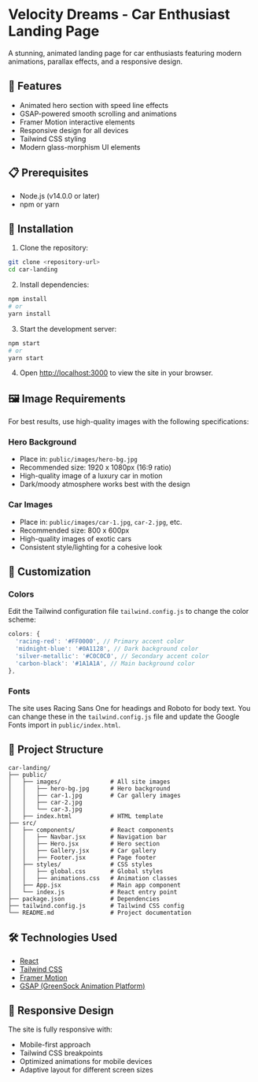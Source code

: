 # Velocity Dreams - Car Enthusiast Landing Page

A stunning, animated landing page for car enthusiasts featuring modern animations, parallax effects, and a responsive design.

## 🚀 Features

- Animated hero section with speed line effects
- GSAP-powered smooth scrolling and animations
- Framer Motion interactive elements
- Responsive design for all devices
- Tailwind CSS styling
- Modern glass-morphism UI elements

## 📋 Prerequisites

- Node.js (v14.0.0 or later)
- npm or yarn

## 🔧 Installation

1. Clone the repository:
```bash
git clone <repository-url>
cd car-landing
```

2. Install dependencies:
```bash
npm install
# or
yarn install
```

3. Start the development server:
```bash
npm start
# or
yarn start
```

4. Open [http://localhost:3000](http://localhost:3000) to view the site in your browser.

## 🖼️ Image Requirements

For best results, use high-quality images with the following specifications:

### Hero Background
- Place in: `public/images/hero-bg.jpg`
- Recommended size: 1920 x 1080px (16:9 ratio)
- High-quality image of a luxury car in motion
- Dark/moody atmosphere works best with the design

### Car Images
- Place in: `public/images/car-1.jpg`, `car-2.jpg`, etc.
- Recommended size: 800 x 600px
- High-quality images of exotic cars
- Consistent style/lighting for a cohesive look

## 🎨 Customization

### Colors
Edit the Tailwind configuration file `tailwind.config.js` to change the color scheme:

```js
colors: {
  'racing-red': '#FF0000', // Primary accent color
  'midnight-blue': '#0A1128', // Dark background color
  'silver-metallic': '#C0C0C0', // Secondary accent color
  'carbon-black': '#1A1A1A', // Main background color
},
```

### Fonts
The site uses Racing Sans One for headings and Roboto for body text. You can change these in the `tailwind.config.js` file and update the Google Fonts import in `public/index.html`.

## 🔧 Project Structure

```
car-landing/
├── public/
│   ├── images/              # All site images
│   │   ├── hero-bg.jpg      # Hero background
│   │   ├── car-1.jpg        # Car gallery images
│   │   ├── car-2.jpg
│   │   └── car-3.jpg
│   ├── index.html           # HTML template
├── src/
│   ├── components/          # React components
│   │   ├── Navbar.jsx       # Navigation bar
│   │   ├── Hero.jsx         # Hero section
│   │   ├── Gallery.jsx      # Car gallery
│   │   ├── Footer.jsx       # Page footer
│   ├── styles/              # CSS styles
│   │   ├── global.css       # Global styles
│   │   ├── animations.css   # Animation classes
│   ├── App.jsx              # Main app component
│   └── index.js             # React entry point
├── package.json             # Dependencies
├── tailwind.config.js       # Tailwind CSS config
└── README.md                # Project documentation
```

## 🛠️ Technologies Used

- [React](https://reactjs.org/)
- [Tailwind CSS](https://tailwindcss.com/)
- [Framer Motion](https://www.framer.com/motion/)
- [GSAP (GreenSock Animation Platform)](https://greensock.com/gsap/)

## 📱 Responsive Design

The site is fully responsive with:
- Mobile-first approach
- Tailwind CSS breakpoints
- Optimized animations for mobile devices
- Adaptive layout for different screen sizes 